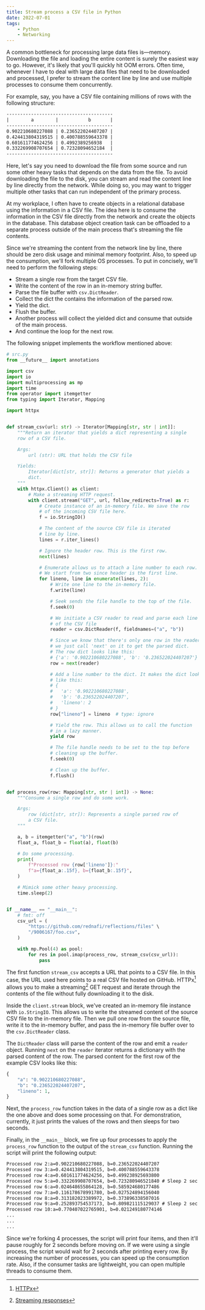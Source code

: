 ```yaml
---
title: Stream process a CSV file in Python
date: 2022-07-01
tags:
    - Python
    - Networking
---
```


A common bottleneck for processing large data files is—memory. Downloading the file and
loading the entire content is surely the easiest way to go. However, it's likely that you'll
quickly hit OOM errors. Often time, whenever I have to deal with large data files that need
to be downloaded and processed, I prefer to stream the content line by line and use multiple
processes to consume them concurrently.

For example, say, you have a CSV file containing millions of rows with the following
structure:

```txt
---------------------------------------
|        a        |           b       |
---------------------------------------
0.902210680227088 | 0.236522024407207 |
0.424413804319515 | 0.400788559643378 |
0.601611774624256 | 0.4992389256938   |
0.332269908707654 | 0.72328094652184  |
---------------------------------------
```

Here, let's say you need to download the file from some source and run some other heavy
tasks that depends on the data from the file. To avoid downloading the file to the disk, you
can stream and read the content line by line directly from the network. While doing so, you
may want to trigger multiple other tasks that can run independent of the primary process.

At my workplace, I often have to create objects in a relational database using the
information in a CSV file. The idea here is to consume the information in the CSV file
directly from the network and create the objects in the database. This database object
creation task can be offloaded to a separate process outside of the main process that's
streaming the file contents.

Since we're streaming the content from the network line by line, there should be zero disk
usage and minimal memory footprint. Also, to speed up the consumption, we'll fork multiple
OS processes. To put in concisely, we'll need to perform the following steps:

-   Stream a single row from the target CSV file.
-   Write the content of the row in an in-memory string buffer.
-   Parse the file buffer with `csv.DictReader`.
-   Collect the dict the contains the information of the parsed row.
-   Yield the dict.
-   Flush the buffer.
-   Another process will collect the yielded dict and consume that outside of the main
    process.
-   And continue the loop for the next row.

The following snippet implements the workflow mentioned above:

```python
# src.py
from __future__ import annotations

import csv
import io
import multiprocessing as mp
import time
from operator import itemgetter
from typing import Iterator, Mapping

import httpx


def stream_csv(url: str) -> Iterator[Mapping[str, str | int]]:
    """Return an iterator that yields a dict representing a single
    row of a CSV file.

    Args:
        url (str): URL that holds the CSV file

    Yields:
        Iterator[dict[str, str]]: Returns a generator that yields a
        dict.
    """
    with httpx.Client() as client:
        # Make a streaming HTTP request.
        with client.stream("GET", url, follow_redirects=True) as r:
            # Create instance of an in-memory file. We save the row
            # of the incoming CSV file here.
            f = io.StringIO()

            # The content of the source CSV file is iterated
            # line by line.
            lines = r.iter_lines()

            # Ignore the header row. This is the first row.
            next(lines)

            # Enumerate allows us to attach a line number to each row.
            # We start from two since header is the first line.
            for lineno, line in enumerate(lines, 2):
                # Write one line to the in-memory file.
                f.write(line)

                # Seek sends the file handle to the top of the file.
                f.seek(0)

                # We initiate a CSV reader to read and parse each line
                # of the CSV file
                reader = csv.DictReader(f, fieldnames=("a", "b"))

                # Since we know that there's only one row in the reader
                # we just call 'next' on it to get the parsed dict.
                # The row dict looks like this:
                # {'a': '0.902210680227088', 'b': '0.236522024407207'}
                row = next(reader)

                # Add a line number to the dict. It makes the dict looks
                # like this:
                # {
                #   'a': '0.902210680227088',
                #   'b': '0.236522024407207',
                #   'lineno': 2
                # }
                row["lineno"] = lineno  # type: ignore

                # Yield the row. This allows us to call the function
                # in a lazy manner.
                yield row

                # The file handle needs to be set to the top before
                # cleaning up the buffer.
                f.seek(0)

                # Clean up the buffer.
                f.flush()


def process_row(row: Mapping[str, str | int]) -> None:
    """Consume a single row and do some work.

    Args:
        row (dict[str, str]): Represents a single parsed row of
        a CSV file.
    """

    a, b = itemgetter("a", "b")(row)
    float_a, float_b = float(a), float(b)

    # Do some processing.
    print(
        f"Processed row {row['lineno']}:"
        f"a={float_a:.15f}, b={float_b:.15f}",
    )

    # Mimick some other heavy processing.
    time.sleep(2)


if __name__ == "__main__":
    # fmt: off
    csv_url = (
        "https://github.com/rednafi/reflections/files" \
        "/9006167/foo.csv",
    )

    with mp.Pool(4) as pool:
        for res in pool.imap(process_row, stream_csv(csv_url)):
            pass
```

The first function `stream_csv` accepts a URL that points to a CSV file. In this case, the
URL used here points to a real CSV file hosted on GitHub. HTTPx[^1] allows you to make a
streaming[^2] GET request and iterate through the contents of the file without fully
downloading it to the disk.

Inside the `client.stream` block, we've created an in-memory file instance with
`io.StringIO`. This allows us to write the streamed content of the source CSV file to the
in-memory file. Then we pull one row from the source file, write it to the in-memory buffer,
and pass the in-memory file buffer over to the `csv.DictReader` class.

The `DictReader` class will parse the content of the row and emit a `reader` object. Running
`next` on the `reader` iterator returns a dictionary with the parsed content of the row. The
parsed content for the first row of the example CSV looks like this:

```python
{
    "a": "0.902210680227088",
    "b": "0.236522024407207",
    "lineno": 1,
}
```

Next, the `process_row` function takes in the data of a single row as a dict like the one
above and does some processing on that. For demonstration, currently, it just prints the
values of the rows and then sleeps for two seconds.

Finally, in the `__main__` block, we fire up four processes to apply the `process_row`
function to the output of the `stream_csv` function. Running the script will print the
following output:

```txt
Processed row 2:a=0.902210680227088, b=0.236522024407207
Processed row 3:a=0.424413804319515, b=0.400788559643378
Processed row 4:a=0.601611774624256, b=0.499238925693800
Processed row 5:a=0.332269908707654, b=0.723280946521840 # Sleep 2 sec
Processed row 6:a=0.024648655864128, b=0.585924680177486
Processed row 7:a=0.116178678991780, b=0.027524894156040
Processed row 8:a=0.313182023389972, b=0.373896338507016
Processed row 9:a=0.252893754537173, b=0.809821115129037 # Sleep 2 sec
Processed row 10:a=0.770407022765901, b=0.021249180774146
...
...
...
```

Since we're forking 4 processes, the script will print four items, and then it'll pause
roughly for 2 seconds before moving on. If we were using a single process, the script would
wait for 2 seconds after printing every row. By increasing the number of processes, you can
speed up the consumption rate. Also, if the consumer tasks are lightweight, you can open
multiple threads to consume them.

[^1]: [HTTPx](https://www.python-httpx.org/)
[^2]: [Streaming responses](https://www.python-httpx.org/quickstart/#streaming-responses)
